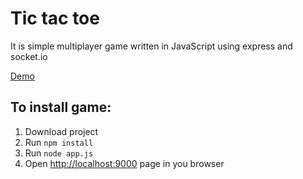 # Tic tac toe

It is simple multiplayer game written in JavaScript using express and socket.io

[Demo](http://butuzgol-tictactoe.herokuapp.com/)

## To install game:

1. Download project
2. Run `npm install`
3. Run `node app.js`
4. Open [http://localhost:9000](http://localhost:9000) page in you browser
